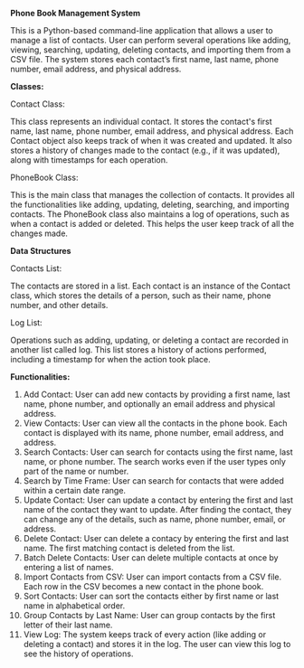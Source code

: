 **Phone Book Management System**

This is a Python-based command-line application that allows a user to manage a list of contacts.
User can perform several operations like adding, viewing, searching, updating, deleting contacts, and importing them from a CSV file.
The system stores each contact’s first name, last name, phone number, email address, and physical address.

**Classes:**

Contact Class:

This class represents an individual contact. It stores the contact's first name, last name, phone number, email address, and physical address.
Each Contact object also keeps track of when it was created and updated.
It also stores a history of changes made to the contact (e.g., if it was updated), along with timestamps for each operation.

PhoneBook Class:

This is the main class that manages the collection of contacts. It provides all the functionalities like adding, updating, deleting, searching, and importing contacts.
The PhoneBook class also maintains a log of operations, such as when a contact is added or deleted. This helps the user keep track of all the changes made.

**Data Structures**


Contacts List:

The contacts are stored in a list. Each contact is an instance of the Contact class, which stores the details of a person, such as their name, phone number, and other details.

Log List:

Operations such as adding, updating, or deleting a contact are recorded in another list called log. This list stores a history of actions performed, including a timestamp for when the action took place.

**Functionalities:**

1. Add Contact: User can add new contacts by providing a first name, last name, phone number, and optionally an email address and physical address.
2. View Contacts: User can view all the contacts in the phone book. Each contact is displayed with its name, phone number, email address, and address.
3. Search Contacts: User can search for contacts using the first name, last name, or phone number. The search works even if the user types only part of the name or number.
4. Search by Time Frame: User can search for contacts that were added within a certain date range.
5. Update Contact: User can update a contact by entering the first and last name of the contact they want to update. After finding the contact, they can change any of the details, such as name, phone number, email, or address.
6. Delete Contact: User can delete a contacy by entering the first and last name. The first matching contact is deleted from the list.
7. Batch Delete Contacts: User can delete multiple contacts at once by entering a list of names.
8. Import Contacts from CSV: User can import contacts from a CSV file. Each row in the CSV becomes a new contact in the phone book.
9. Sort Contacts: User can sort the contacts either by first name or last name in alphabetical order.
10. Group Contacts by Last Name: User can group contacts by the first letter of their last name.
11. View Log: The system keeps track of every action (like adding or deleting a contact) and stores it in the log. The user can view this log to see the history of operations.
